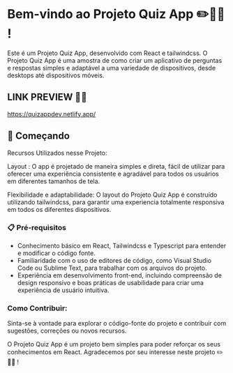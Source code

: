 # Bem-vindo ao Projeto Quiz App ✏️📔🧠 !

Este é um Projeto Quiz App, desenvolvido com React e tailwindcss. O Projeto Quiz App é uma amostra de como criar um aplicativo de perguntas e respostas simples e adaptável a uma variedade de dispositivos, desde desktops até dispositivos móveis.

## LINK PREVIEW 👨‍💻
https://quizappdev.netlify.app/

## 🚀 Começando

Recursos Utilizados nesse Projeto:

Layout : O app é projetado de maneira simples e direta, fácil de utilizar para oferecer uma experiência consistente e agradável para todos os usuários em diferentes tamanhos de tela.

Flexibilidade e adaptabilidade: O layout do Projeto Quiz App é construído utilizando tailwindcss, para garantir uma experiencia totalmente responsiva em todos os diferentes dispositivos.

### 📋 Pré-requisitos

 - Conhecimento básico em React, Tailwindcss e Typescript para entender e modificar o código fonte.
 - Familiaridade com o uso de editores de código, como Visual Studio Code ou Sublime Text, para trabalhar com os arquivos do projeto.
 - Experiência em desenvolvimento front-end, incluindo compreensão de design responsivo e boas práticas de usabilidade para criar uma experiência de usuário intuitiva.

### Como Contribuir:

Sinta-se à vontade para explorar o código-fonte do projeto e contribuir com sugestões, correções ou novos recursos.

O Projeto Quiz App é um projeto bem simples para poder reforçar os seus conhecimentos em React. Agradecemos por seu interesse  neste projeto ✏️📔🧠 ! 
